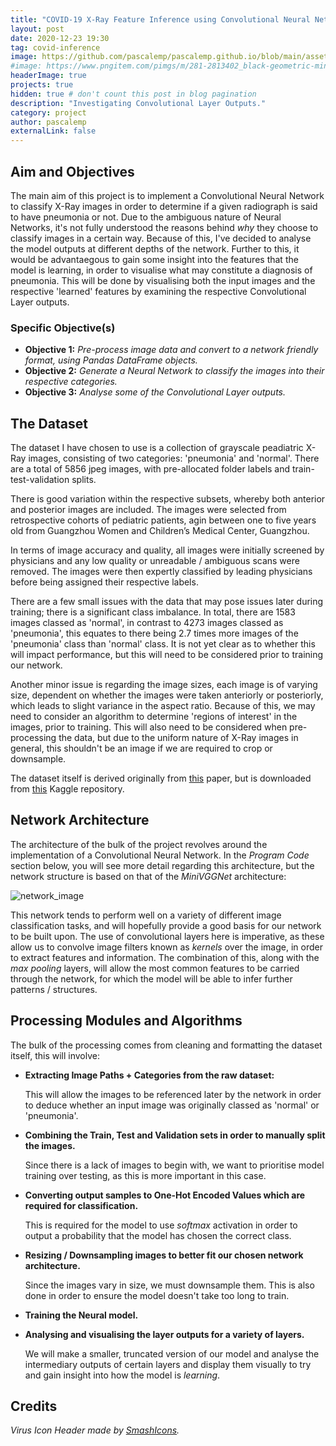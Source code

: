 ```yaml
---
title: "COVID-19 X-Ray Feature Inference using Convolutional Neural Networks"
layout: post
date: 2020-12-23 19:30
tag: covid-inference
image: https://github.com/pascalemp/pascalemp.github.io/blob/main/assets/images/virus.png
#image: https://www.pngitem.com/pimgs/m/281-2813402_black-geometric-minimalism-minimal-shape-minimalistic-newcastle-disease.png
headerImage: true
projects: true
hidden: true # don't count this post in blog pagination
description: "Investigating Convolutional Layer Outputs."
category: project
author: pascalemp
externalLink: false
---
```


## Aim and Objectives

The main aim of this project is to implement a Convolutional Neural Network to classify X-Ray images in order to determine if a given radiograph is said to have pneumonia or not. Due to the ambiguous nature of Neural Networks, it's not fully understood the reasons behind _why_ they choose to classify images in a certain way. Because of this, I've decided to analyse the model outputs at different depths of the network. Further to this, it would be advantaegous to gain some insight into the features that the model is learning, in order to visualise what may constitute a diagnosis of pneumonia. This will be done by visualising both the input images and the respective 'learned' features by examining the respective Convolutional Layer outputs.

### Specific Objective(s)

* __Objective 1:__ _Pre-process image data and convert to a network friendly format, using Pandas DataFrame objects._
* __Objective 2:__ _Generate a Neural Network to classify the images into their respective categories._
* __Objective 3:__ _Analyse some of the Convolutional Layer outputs._

## The Dataset

The dataset I have chosen to use is a collection of grayscale peadiatric X-Ray images, consisting of two categories: 'pneumonia' and 'normal'. There are a total of 5856 jpeg images, with pre-allocated folder labels and train-test-validation splits.

There is good variation within the respective subsets, whereby both anterior and posterior images are included. The images were selected from retrospective cohorts of pediatric patients, agin between one to five years old from Guangzhou Women and Children’s Medical Center, Guangzhou. 

In terms of image accuracy and quality, all images were initially screened by physicians and any low quality or unreadable / ambiguous scans were removed. The images were then expertly classified by leading physicians before being assigned their respective labels.

There are a few small issues with the data that may pose issues later during training; there is a significant class imbalance. In total, there are 1583 images classed as 'normal', in contrast to 4273 images classed as 'pneumonia', this equates to there being 2.7 times more images of the 'pneumonia' class than 'normal' class. It is not yet clear as to whether this will impact performance, but this will need to be considered prior to training our network.

Another minor issue is regarding the image sizes, each image is of varying size, dependent on whether the images were taken anteriorly or posteriorly, which leads to slight variance in the aspect ratio. Because of this, we may need to consider an algorithm to determine 'regions of interest' in the images, prior to training. This will also need to be considered when pre-processing the data, but due to the uniform nature of X-Ray images in general, this shouldn't be an image if we are required to crop or downsample.

The dataset itself is derived originally from [this](https://www.cell.com/cell/fulltext/S0092-8674(18)30154-5) paper, but is downloaded from [this](https://www.kaggle.com/paultimothymooney/chest-xray-pneumonia) Kaggle repository.

## Network Architecture

The architecture of the bulk of the project revolves around the implementation of a Convolutional Neural Network. In the _Program Code_ section below, you will see more detail regarding this architecture, but the network structure is based on that of the _MiniVGGNet_ architecture:


![network_image](https://www.researchgate.net/publication/332435757/figure/fig1/AS:748140944703488@1555382109474/Architecture-of-MiniVGGNet.jpg)

This network tends to perform well on a variety of different image classification tasks, and will hopefully provide a good basis for our network to be built upon. The use of convolutional layers here is imperative, as these allow us to convolve image filters known as _kernels_ over the image, in order to extract features and information. The combination of this, along with the _max pooling_ layers, will allow the most common features to be carried through the network, for which the model will be able to infer further patterns / structures.

## Processing Modules and Algorithms

The bulk of the processing comes from cleaning and formatting the dataset itself, this will involve:

* __Extracting Image Paths + Categories from the raw dataset:__

    This will allow the images to be referenced later by the network in order to deduce whether an input image was originally classed as 'normal' or 'pneumonia'.
    
    
* __Combining the Train, Test and Validation sets in order to manually split the images.__

    Since there is a lack of images to begin with, we want to prioritise model training over testing, as this is more important in this case.


* __Converting output samples to One-Hot Encoded Values which are required for classification.__

    This is required for the model to use _softmax_ activation in order to output a probability that the model has chosen the correct class.
    

* __Resizing / Downsampling images to better fit our chosen network architecture.__

    Since the images vary in size, we must downsample them. This is also done in order to ensure the model doesn't take too long to train.
    
    
* __Training the Neural model.__


* __Analysing and visualising the layer outputs for a variety of layers.__

    We will make a smaller, truncated version of our model and analyse the intermediary outputs of certain layers and display them visually to try and gain insight into how the model is _learning_.

## Credits
*Virus Icon Header made by [SmashIcons](https://www.flaticon.com/authors/smashicons).*
    
